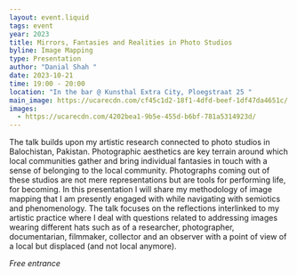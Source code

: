 ```yaml
---
layout: event.liquid
tags: event
year: 2023
title: Mirrors, Fantasies and Realities in Photo Studios
byline: Image Mapping
type: Presentation
author: "Danial Shah "
date: 2023-10-21
time: 19:00 - 20:00
location: "In the bar @ Kunsthal Extra City, Ploegstraat 25 "
main_image: https://ucarecdn.com/cf45c1d2-18f1-4dfd-beef-1df47da4651c/
images:
  - https://ucarecdn.com/4202bea1-9b5e-455d-b6bf-781a5314923d/
---
```

The talk builds upon my artistic research connected to photo studios in Balochistan, Pakistan. Photographic aesthetics are key terrain around which local communities gather and bring individual fantasies in touch with a sense of belonging to the local community. Photographs coming out of these studios are not mere representations but are tools for performing life, for becoming. In this presentation I will share my methodology of image mapping that I am presently engaged with while navigating with semiotics and phenomenology. The talk focuses on the reflections interlinked to my artistic practice where I deal with questions related to addressing images wearing different hats such as of a researcher, photographer, documentarian, filmmaker, collector and an observer with a point of view of a local but displaced (and not local anymore).

*Free entrance*
